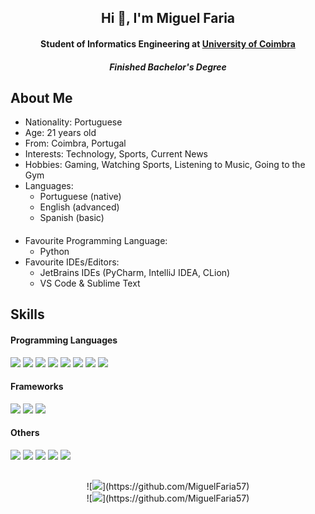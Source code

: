<h2 align="center">Hi 👋, I'm Miguel Faria</h2>
<h4 align="center">Student of Informatics Engineering at <a href="https://www.uc.pt/">University of Coimbra</a></h4>
<h4 align="center"><em>Finished Bachelor's Degree</em></h4>
<!--![](https://media-exp1.licdn.com/dms/image/C4D16AQHpXNtKK4_LuA/profile-displaybackgroundimage-shrink_200_800/0/1656946356578?e=1662595200&v=beta&t=RL761l6VeYSqlssfOQIGsyOQW7X1jC3QjrLOETYbDYs)-->

## About Me
- Nationality: Portuguese
- Age: 21 years old
- From: Coimbra, Portugal
- Interests: Technology, Sports, Current News  
- Hobbies: Gaming, Watching Sports, Listening to Music, Going to the Gym
- Languages:
  - Portuguese (native)
  - English (advanced)
  - Spanish (basic)
####
- Favourite Programming Language: 
  - Python
- Favourite IDEs/Editors: 
  - JetBrains IDEs (PyCharm, IntelliJ IDEA, CLion)
  - VS Code & Sublime Text

## Skills
#### Programming Languages
[![](https://badgen.net/badge/icon/Python/red?icon=https://upload.wikimedia.org/wikipedia/commons/c/c3/Python-logo-notext.svg&label)](https://github.com/MiguelFaria57)
[![](https://badgen.net/badge/icon/Java/red?icon=https://cdn.worldvectorlogo.com/logos/java-14.svg&label)](https://github.com/MiguelFaria57)
[![](https://badgen.net/badge/icon/C/red?icon=https://upload.wikimedia.org/wikipedia/commons/1/18/C_Programming_Language.svg&label)](https://github.com/MiguelFaria57)
[![](https://badgen.net/badge/icon/C++/red?icon=https://upload.wikimedia.org/wikipedia/commons/1/18/ISO_C%2B%2B_Logo.svg&label)](https://github.com/MiguelFaria57)
[![](https://badgen.net/badge/M/Matlab/red)](https://github.com/MiguelFaria57)
[![](https://badgen.net/badge/icon/PostgresSQL/red?icon=https://upload.wikimedia.org/wikipedia/commons/2/29/Postgresql_elephant.svg&label)](https://github.com/MiguelFaria57)
[![](https://badgen.net/badge/icon/HTML/red?icon=https://cdn.worldvectorlogo.com/logos/html-1.svg&label)](https://github.com/MiguelFaria57)
[![](https://badgen.net/badge/icon/JavaScript/red?icon=https://upload.wikimedia.org/wikipedia/commons/9/99/Unofficial_JavaScript_logo_2.svg&label)](https://github.com/MiguelFaria57)

#### Frameworks
[![](https://badgen.net/badge/icon/Django/yellow?icon=https://cdn.worldvectorlogo.com/logos/django.svg&label)](https://github.com/MiguelFaria57)
[![](https://badgen.net/badge/icon/Spring/yellow?icon=https://cdn.worldvectorlogo.com/logos/spring-3.svg&label)](https://github.com/MiguelFaria57)
[![](https://badgen.net/badge/icon/OpenGL/yellow?icon=https://upload.wikimedia.org/wikipedia/commons/e/e9/Opengl-logo.svg&label)](https://github.com/MiguelFaria57)

#### Others
[![](https://badgen.net/badge/icon/Git/blue?icon=https://cdn.worldvectorlogo.com/logos/git-icon.svg&label)](https://github.com/MiguelFaria57)
[![](https://badgen.net/badge/icon/GitHub/blue?icon=https://cdn.worldvectorlogo.com/logos/github-icon-1.svg&label)](https://github.com/MiguelFaria57)
[![](https://badgen.net/badge/icon/GitLab/blue?icon=https://cdn.worldvectorlogo.com/logos/gitlab.svg&label)](https://github.com/MiguelFaria57)
[![](https://badgen.net/badge/icon/GitKraken/blue?icon=https://cdn.worldvectorlogo.com/logos/gitkraken.svg&label)](https://github.com/MiguelFaria57)
[![](https://badgen.net/badge/icon/Docker/blue?icon=https://images.ctfassets.net/yt43m1uzs5z0/IoUCngseBmMvW3vsuIWlL/60db9e5910321cb2492b05a1f1e42d55/docker.svg&label)](https://github.com/MiguelFaria57)

##
<p align="center">
  ![<img src="https://github-readme-stats.vercel.app/api?username=MiguelFaria57&show_icons=true&theme=github_dark"/>](https://github.com/MiguelFaria57)
  <br>
  ![<img src="https://github-readme-stats.vercel.app/api/top-langs?username=MiguelFaria57&layout=compact&theme=github_dark"/>](https://github.com/MiguelFaria57)
</p>
